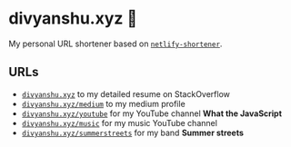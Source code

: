 # divyanshu.xyz :guitar:

My personal URL shortener based on [`netlify-shortener`](https://github.com/kentcdodds/netlify-shortener).

## URLs

- [`divyanshu.xyz`](https://stackoverflow.com/users/story/4952669) to my detailed resume on StackOverflow
- [`divyanshu.xyz/medium`](https://medium.com/@divyanshu013) to my medium profile
- [`divyanshu.xyz/youtube`](https://divyanshu.xyz/youtube) for my YouTube channel **What the JavaScript**
- [`divyanshu.xyz/music`](https://divyanshu.xyz/music) for my music YouTube channel
- [`divyanshu.xyz/summerstreets`](https://divyanshu.xyz/summerstreets) for my band **Summer streets**
